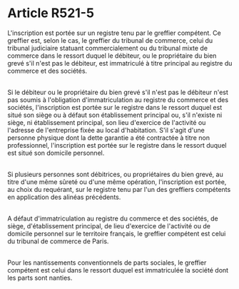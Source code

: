 # Article R521-5

<p>L'inscription est portée sur un registre tenu par le greffier compétent. Ce greffier est, selon le cas, le greffier du tribunal de commerce, celui du tribunal judiciaire statuant commercialement ou du tribunal mixte de commerce dans le ressort duquel le débiteur, ou le propriétaire du bien grevé s'il n'est pas le débiteur, est immatriculé à titre principal au registre du commerce et des sociétés.<br/><br/>

Si le débiteur ou le propriétaire du bien grevé s'il n'est pas le débiteur n'est pas soumis à l'obligation d'immatriculation au registre du commerce et des sociétés, l'inscription est portée sur le registre dans le ressort duquel est situé son siège ou à défaut son établissement principal ou, s'il n'existe ni siège, ni établissement principal, son lieu d'exercice de l'activité ou l'adresse de l'entreprise fixée au local d'habitation. S'il s'agit d'une personne physique dont la dette garantie a été contractée à titre non professionnel, l'inscription est portée sur le registre dans le ressort duquel est situé son domicile personnel. <br/><br/>

Si plusieurs personnes sont débitrices, ou propriétaires du bien grevé, au titre d'une même sûreté ou d'une même opération, l'inscription est portée, au choix du requérant, sur le registre tenu par l'un des greffiers compétents en application des alinéas précédents.<br/><br/>

A défaut d'immatriculation au registre du commerce et des sociétés, de siège, d'établissement principal, de lieu d'exercice de l'activité ou de domicile personnel sur le territoire français, le greffier compétent est celui du tribunal de commerce de Paris.<br/><br/>

Pour les nantissements conventionnels de parts sociales, le greffier compétent est celui dans le ressort duquel est immatriculée la société dont les parts sont nanties.</p>